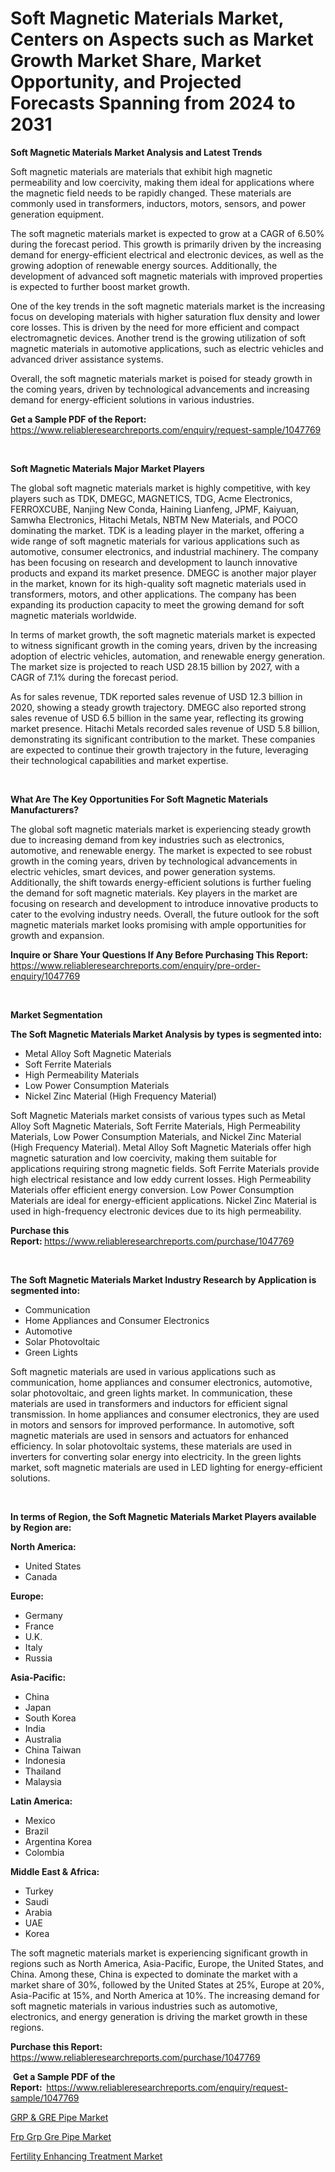 <p><h1>Soft Magnetic Materials Market, Centers on Aspects such as Market Growth Market Share, Market Opportunity, and Projected Forecasts Spanning from 2024 to 2031</h1></p><p><strong>Soft Magnetic Materials Market Analysis and Latest Trends</strong></p>
<p><p>Soft magnetic materials are materials that exhibit high magnetic permeability and low coercivity, making them ideal for applications where the magnetic field needs to be rapidly changed. These materials are commonly used in transformers, inductors, motors, sensors, and power generation equipment.</p><p>The soft magnetic materials market is expected to grow at a CAGR of 6.50% during the forecast period. This growth is primarily driven by the increasing demand for energy-efficient electrical and electronic devices, as well as the growing adoption of renewable energy sources. Additionally, the development of advanced soft magnetic materials with improved properties is expected to further boost market growth.</p><p>One of the key trends in the soft magnetic materials market is the increasing focus on developing materials with higher saturation flux density and lower core losses. This is driven by the need for more efficient and compact electromagnetic devices. Another trend is the growing utilization of soft magnetic materials in automotive applications, such as electric vehicles and advanced driver assistance systems.</p><p>Overall, the soft magnetic materials market is poised for steady growth in the coming years, driven by technological advancements and increasing demand for energy-efficient solutions in various industries.</p></p>
<p><strong>Get a Sample PDF of the Report:&nbsp;</strong> <a href="https://www.reliableresearchreports.com/enquiry/request-sample/1047769">https://www.reliableresearchreports.com/enquiry/request-sample/1047769</a></p>
<p>&nbsp;</p>
<p><strong>Soft Magnetic Materials Major Market Players</strong></p>
<p><p>The global soft magnetic materials market is highly competitive, with key players such as TDK, DMEGC, MAGNETICS, TDG, Acme Electronics, FERROXCUBE, Nanjing New Conda, Haining Lianfeng, JPMF, Kaiyuan, Samwha Electronics, Hitachi Metals, NBTM New Materials, and POCO dominating the market. TDK is a leading player in the market, offering a wide range of soft magnetic materials for various applications such as automotive, consumer electronics, and industrial machinery. The company has been focusing on research and development to launch innovative products and expand its market presence. DMEGC is another major player in the market, known for its high-quality soft magnetic materials used in transformers, motors, and other applications. The company has been expanding its production capacity to meet the growing demand for soft magnetic materials worldwide. </p><p>In terms of market growth, the soft magnetic materials market is expected to witness significant growth in the coming years, driven by the increasing adoption of electric vehicles, automation, and renewable energy generation. The market size is projected to reach USD 28.15 billion by 2027, with a CAGR of 7.1% during the forecast period. </p><p>As for sales revenue, TDK reported sales revenue of USD 12.3 billion in 2020, showing a steady growth trajectory. DMEGC also reported strong sales revenue of USD 6.5 billion in the same year, reflecting its growing market presence. Hitachi Metals recorded sales revenue of USD 5.8 billion, demonstrating its significant contribution to the market. These companies are expected to continue their growth trajectory in the future, leveraging their technological capabilities and market expertise.</p></p>
<p>&nbsp;</p>
<p><strong>What Are The Key Opportunities For Soft Magnetic Materials Manufacturers?</strong></p>
<p><p>The global soft magnetic materials market is experiencing steady growth due to increasing demand from key industries such as electronics, automotive, and renewable energy. The market is expected to see robust growth in the coming years, driven by technological advancements in electric vehicles, smart devices, and power generation systems. Additionally, the shift towards energy-efficient solutions is further fueling the demand for soft magnetic materials. Key players in the market are focusing on research and development to introduce innovative products to cater to the evolving industry needs. Overall, the future outlook for the soft magnetic materials market looks promising with ample opportunities for growth and expansion.</p></p>
<p><strong>Inquire or Share Your Questions If Any Before Purchasing This Report:</strong> <a href="https://www.reliableresearchreports.com/enquiry/pre-order-enquiry/1047769">https://www.reliableresearchreports.com/enquiry/pre-order-enquiry/1047769</a></p>
<p>&nbsp;</p>
<p><strong>Market Segmentation</strong></p>
<p><strong>The Soft Magnetic Materials Market Analysis by types is segmented into:</strong></p>
<p><ul><li>Metal Alloy Soft Magnetic Materials</li><li>Soft Ferrite Materials</li><li>High Permeability Materials</li><li>Low Power Consumption Materials</li><li>Nickel Zinc Material (High Frequency Material)</li></ul></p>
<p><p>Soft Magnetic Materials market consists of various types such as Metal Alloy Soft Magnetic Materials, Soft Ferrite Materials, High Permeability Materials, Low Power Consumption Materials, and Nickel Zinc Material (High Frequency Material). Metal Alloy Soft Magnetic Materials offer high magnetic saturation and low coercivity, making them suitable for applications requiring strong magnetic fields. Soft Ferrite Materials provide high electrical resistance and low eddy current losses. High Permeability Materials offer efficient energy conversion. Low Power Consumption Materials are ideal for energy-efficient applications. Nickel Zinc Material is used in high-frequency electronic devices due to its high permeability.</p></p>
<p><strong>Purchase this Report:&nbsp;</strong><a href="https://www.reliableresearchreports.com/purchase/1047769">https://www.reliableresearchreports.com/purchase/1047769</a></p>
<p>&nbsp;</p>
<p><strong>The Soft Magnetic Materials Market Industry Research by Application is segmented into:</strong></p>
<p><ul><li>Communication</li><li>Home Appliances and Consumer Electronics</li><li>Automotive</li><li>Solar Photovoltaic</li><li>Green Lights</li></ul></p>
<p><p>Soft magnetic materials are used in various applications such as communication, home appliances and consumer electronics, automotive, solar photovoltaic, and green lights market. In communication, these materials are used in transformers and inductors for efficient signal transmission. In home appliances and consumer electronics, they are used in motors and sensors for improved performance. In automotive, soft magnetic materials are used in sensors and actuators for enhanced efficiency. In solar photovoltaic systems, these materials are used in inverters for converting solar energy into electricity. In the green lights market, soft magnetic materials are used in LED lighting for energy-efficient solutions.</p></p>
<p>&nbsp;</p>
<p><strong>In terms of Region, the Soft Magnetic Materials Market Players available by Region are:</strong></p>
<p>
    <p> <strong> North America: </strong>
        <ul>
            <li>United States</li>
            <li>Canada</li>
        </ul>
        </p> 
    <p> <strong> Europe: </strong>
        <ul>
            <li>Germany</li>
            <li>France</li>
            <li>U.K.</li>
            <li>Italy</li>
            <li>Russia</li>
        </ul>
        </p> 
    <p> <strong> Asia-Pacific: </strong>
        <ul>
            <li>China</li>
            <li>Japan</li>
            <li>South Korea</li>
            <li>India</li>
            <li>Australia</li>
            <li>China Taiwan</li>
            <li>Indonesia</li>
            <li>Thailand</li>
            <li>Malaysia</li>
        </ul>
        </p> 
    <p> <strong> Latin America: </strong>
        <ul>
            <li>Mexico</li>
            <li>Brazil</li>
            <li>Argentina Korea</li>
            <li>Colombia</li>
        </ul>
        </p> 
    <p> <strong> Middle East & Africa: </strong>
        <ul>
            <li>Turkey</li>
            <li>Saudi</li>
            <li>Arabia</li>
            <li>UAE</li>
            <li>Korea</li>
        </ul>
    </p>
    </p>
<p><p>The soft magnetic materials market is experiencing significant growth in regions such as North America, Asia-Pacific, Europe, the United States, and China. Among these, China is expected to dominate the market with a market share of 30%, followed by the United States at 25%, Europe at 20%, Asia-Pacific at 15%, and North America at 10%. The increasing demand for soft magnetic materials in various industries such as automotive, electronics, and energy generation is driving the market growth in these regions.</p></p>
<p><strong>Purchase this Report: </strong><a href="https://www.reliableresearchreports.com/purchase/1047769">https://www.reliableresearchreports.com/purchase/1047769</a></p>
<p>&nbsp;<strong>Get a Sample PDF of the Report:&nbsp;&nbsp;</strong><a href="https://www.reliableresearchreports.com/enquiry/request-sample/1047769">https://www.reliableresearchreports.com/enquiry/request-sample/1047769</a></p>
<p><strong></strong></p>
<p><p><a href="https://view.publitas.com/reportprime-1/grp-gre-pipe-market-insights-market-players-and-forecast-till-2030/">GRP & GRE Pipe Market</a></p><p><a href="https://view.publitas.com/reportprime-1/frp-grp-gre-pipe-market-size-growth-outlook-from-2023-to-2030-projecting-at-markets-trends-analysis-by-application-regional-outlook-and-revenue/">Frp Grp Gre Pipe Market</a></p><p><a href="https://view.publitas.com/reportprime-1/fertility-enhancing-treatment-market-size-and-examines-its-market-scope-with-a-primary-focus-on-growth-opportunities-and-forecasted-trends-spanning-from-2023-to-2030/">Fertility Enhancing Treatment Market</a></p></p>